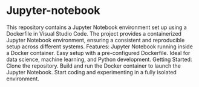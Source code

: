 # Jupyter-notebook
 This repository contains a Jupyter Notebook environment set up using a Dockerfile in Visual Studio Code. The project provides a containerized Jupyter Notebook environment, ensuring a consistent and reproducible setup across different systems.  Features:  Jupyter Notebook running inside a Docker container. Easy setup with a pre-configured Dockerfile. Ideal for data science, machine learning, and Python development. Getting Started:  Clone the repository. Build and run the Docker container to launch the Jupyter Notebook. Start coding and experimenting in a fully isolated environment.
